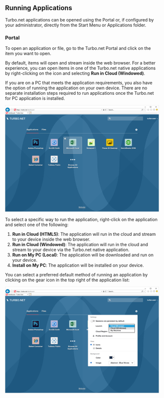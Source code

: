 ## Running Applications

Turbo.net applications can be opened using the Portal or, if configured by your administrator, directly from the Start Menu or Applications folder.

### Portal

To open an application or file, go to the Turbo.net Portal and click on the item you want to open.

By default, items will open and stream inside the web browser. For a better experience, you can open items in one of the Turbo.net native applications by right-clicking on the icon and selecting **Run in Cloud (Windowed)**.

If you are on a PC that meets the application requirements, you also have the option of running the application on your own device. There are no separate installation steps required to run applications once the Turbo.net for PC application is installed.

![Launching an Application](../../images/launching-an-application-from-the-dashboard-1.png)

To select a specific way to run the application, right-click on the application and select one of the following:

1. **Run in Cloud (HTML5)**: The application will run in the cloud and stream to your device inside the web browser.
2. **Run in Cloud (Windowed)**: The application will run in the cloud and stream to your device via the Turbo.net native application.
3. **Run on My PC (Local)**: The application will be downloaded and run on your device.
4. **Install on My PC**: The application will be installed on your device.

You can select a preferred default method of running an application by clicking on the gear icon in the top right of the application list:

![Setting the Default Launch Setting](../../images/setting-the-default-launch-setting-1.png)
